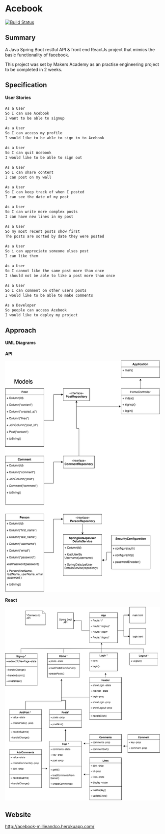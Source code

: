# Acebook 

[![Build Status](https://travis-ci.org/JohnNewman1/acebook-millieandco.svg?branch=master)](https://travis-ci.org/JohnNewman1/acebook-millieandco)

## Summary

A Java Spring Boot restful API & front end ReactJs project that mimics the basic functionality of facebook.

This project was set by Makers Academy as an practise engineering project to be completed in 2 weeks.


## Specification

#### User Stories

```
As a User
So I can use Acebook
I want to be able to signup

As a User
So I can access my profile
I would like to be able to sign in to Acebook

As a User
So I can quit Acebook
I would like to be able to sign out

As a User
So I can share content
I can post on my wall

As a User
So I can keep track of when I posted
I can see the date of my post

As a User
So I can write more complex posts
I can have new lines in my post

As a User 
So my most recent posts show first
The posts are sorted by date they were posted

As a User
So i can appreciate someone elses post
I can like them

As a User 
So I cannot like the same post more than once
I should not be able to like a post more than once

As a User
So I can comment on other users posts 
I would like to be able to make comments

As a Developer
So people can access Acebook
I would like to deploy my project

```

## Approach

#### UML Diagrams 

**API**

![Spring Boot](./SpringBootAPI.png)

**React**

![React](./ReactUML.png)
## Website

http://acebook-millieandco.herokuapp.com/